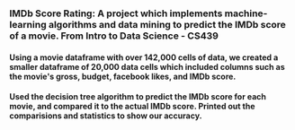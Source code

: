 ### IMDb Score Rating: A project which implements machine-learning algorithms and data mining to predict the IMDb score of a movie. From Intro to Data Science - CS439

#### Using a movie dataframe with over 142,000 cells of data, we created a smaller dataframe of 20,000 data cells which included columns such as the movie's gross, budget, facebook likes, and IMDb score.

#### Used the decision tree algorithm to predict the IMDb score for each movie, and compared it to the actual IMDb score. Printed out the comparisions and statistics to show our accuracy.
